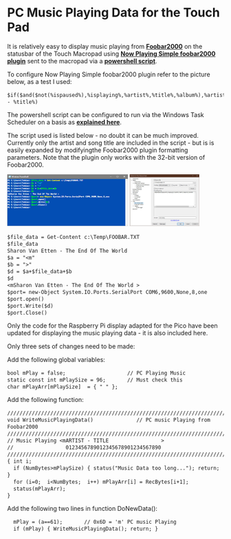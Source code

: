 # PC Music Playing Data for the Touch Pad

It is relatively easy to display music playing from [**Foobar2000**](https://www.foobar2000.org/) on the statusbar of the Touch Macropad using [**Now Playing Simple foobar2000 plugin**](https://web.archive.org/web/20200201202714/https://skipyrich.com/wiki/Foobar2000:Now_Playing_Simple) sent to the macropad via a [**powershell script**](https://github.com/TobiasVanDyk/Pico-MCU-from-Raspberry-Pi/blob/main/MacropadFoobarPlaying/PowerShellSession.txt).

To configure Now Playing Simple foobar2000 plugin refer to the picture below, as a test I used:
``` 
$if($and($not(%ispaused%),%isplaying%,%artist%,%title%,%album%),%artist% - %title%)
``` 

The powershell script can be configured to run via the Windows Task Scheduler on a basis as [**explained here**](https://www.partitionwizard.com/partitionmanager/automate-powershell-scripts.html). 

The script used is listed below - no doubt it can be much improved. Currently only the artist and song title are included in the script - but is is easily expanded by modifyingthe Foobar2000 plugin formatting parameters. Note that the plugin only works with the 32-bit version of Foobar2000.

<p align="left">
<img src="images/PowerShellSession.jpg" height="120" /> 
<img src="images/Foobar2000.jpg" height="120" />
</p>

```
$file_data = Get-Content c:\Temp\FOOBAR.TXT
$file_data
Sharon Van Etten - The End Of The World
$a = "<m"
$b = ">"
$d = $a+$file_data+$b
$d
<mSharon Van Etten - The End Of The World >
$port= new-Object System.IO.Ports.SerialPort COM6,9600,None,8,one
$port.open()
$port.Write($d)
$port.Close()
``` 

Only the code for the Raspberry Pi display adapted for the Pico have been updated for displaying the music playing data - it is also included here.

Only three sets of changes need to be made:

Add the following global variables:
``` 
bool mPlay = false;                    // PC Playing Music
static const int mPlaySize = 96;       // Must check this
char mPlayArr[mPlaySize]  = { " " };  
``` 

Add the following function:
``` 
/////////////////////////////////////////////////////////////////////////////
void WriteMusicPlayingData()              // PC music Playing from Foobar2000
/////////////////////////////////////////////////////////////////////////////
// Music Playing <mARTIST - TITLE                 >
//                 0123456789012345678901234567890
///////////////////////////////////////////////////////////////////////////// 
{ int i; 
  if (NumBytes>mPlaySize) { status("Music Data too long..."); return; }               
  for (i=0;  i<NumBytes;  i++) mPlayArr[i] = RecBytes[i+1];                   
  status(mPlayArr);  
}
``` 

Add the following two lines in function DoNewData():
``` 
  mPlay = (a==61);       // 0x6D = 'm' PC music Playing
  if (mPlay) { WriteMusicPlayingData(); return; }
``` 

